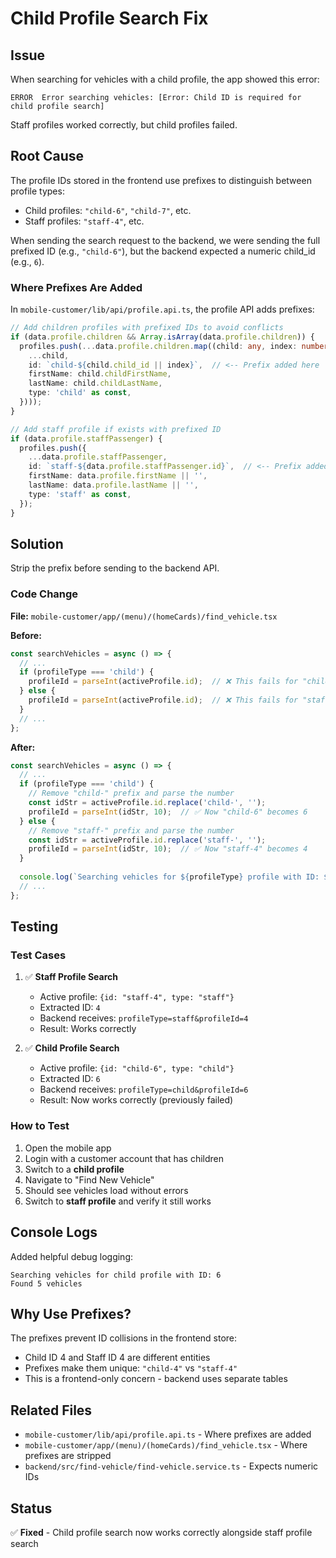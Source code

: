 # Child Profile Search Fix

## Issue
When searching for vehicles with a child profile, the app showed this error:
```
ERROR  Error searching vehicles: [Error: Child ID is required for child profile search]
```

Staff profiles worked correctly, but child profiles failed.

## Root Cause
The profile IDs stored in the frontend use prefixes to distinguish between profile types:
- Child profiles: `"child-6"`, `"child-7"`, etc.
- Staff profiles: `"staff-4"`, etc.

When sending the search request to the backend, we were sending the full prefixed ID (e.g., `"child-6"`), but the backend expected a numeric child_id (e.g., `6`).

### Where Prefixes Are Added
In `mobile-customer/lib/api/profile.api.ts`, the profile API adds prefixes:
```typescript
// Add children profiles with prefixed IDs to avoid conflicts
if (data.profile.children && Array.isArray(data.profile.children)) {
  profiles.push(...data.profile.children.map((child: any, index: number) => ({
    ...child,
    id: `child-${child.child_id || index}`,  // <-- Prefix added here
    firstName: child.childFirstName,
    lastName: child.childLastName,
    type: 'child' as const,
  })));
}

// Add staff profile if exists with prefixed ID
if (data.profile.staffPassenger) {
  profiles.push({
    ...data.profile.staffPassenger,
    id: `staff-${data.profile.staffPassenger.id}`,  // <-- Prefix added here
    firstName: data.profile.firstName || '',
    lastName: data.profile.lastName || '',
    type: 'staff' as const,
  });
}
```

## Solution
Strip the prefix before sending to the backend API.

### Code Change
**File:** `mobile-customer/app/(menu)/(homeCards)/find_vehicle.tsx`

**Before:**
```typescript
const searchVehicles = async () => {
  // ...
  if (profileType === 'child') {
    profileId = parseInt(activeProfile.id);  // ❌ This fails for "child-6"
  } else {
    profileId = parseInt(activeProfile.id);  // ❌ This fails for "staff-4"
  }
  // ...
};
```

**After:**
```typescript
const searchVehicles = async () => {
  // ...
  if (profileType === 'child') {
    // Remove "child-" prefix and parse the number
    const idStr = activeProfile.id.replace('child-', '');
    profileId = parseInt(idStr, 10);  // ✅ Now "child-6" becomes 6
  } else {
    // Remove "staff-" prefix and parse the number
    const idStr = activeProfile.id.replace('staff-', '');
    profileId = parseInt(idStr, 10);  // ✅ Now "staff-4" becomes 4
  }
  
  console.log(`Searching vehicles for ${profileType} profile with ID: ${profileId}`);
  // ...
};
```

## Testing

### Test Cases
1. ✅ **Staff Profile Search**
   - Active profile: `{id: "staff-4", type: "staff"}`
   - Extracted ID: `4`
   - Backend receives: `profileType=staff&profileId=4`
   - Result: Works correctly

2. ✅ **Child Profile Search**
   - Active profile: `{id: "child-6", type: "child"}`
   - Extracted ID: `6`
   - Backend receives: `profileType=child&profileId=6`
   - Result: Now works correctly (previously failed)

### How to Test
1. Open the mobile app
2. Login with a customer account that has children
3. Switch to a **child profile**
4. Navigate to "Find New Vehicle"
5. Should see vehicles load without errors
6. Switch to **staff profile** and verify it still works

## Console Logs
Added helpful debug logging:
```
Searching vehicles for child profile with ID: 6
Found 5 vehicles
```

## Why Use Prefixes?
The prefixes prevent ID collisions in the frontend store:
- Child ID 4 and Staff ID 4 are different entities
- Prefixes make them unique: `"child-4"` vs `"staff-4"`
- This is a frontend-only concern - backend uses separate tables

## Related Files
- `mobile-customer/lib/api/profile.api.ts` - Where prefixes are added
- `mobile-customer/app/(menu)/(homeCards)/find_vehicle.tsx` - Where prefixes are stripped
- `backend/src/find-vehicle/find-vehicle.service.ts` - Expects numeric IDs

## Status
✅ **Fixed** - Child profile search now works correctly alongside staff profile search
